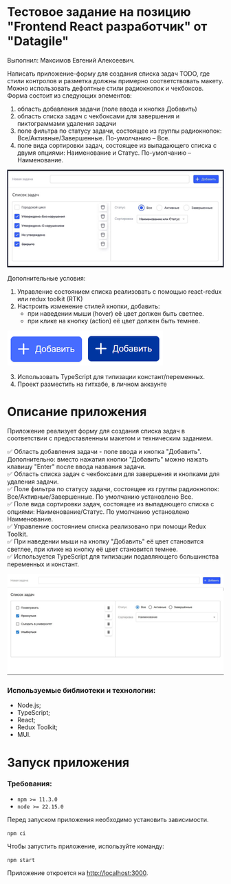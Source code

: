 # Тестовое задание на позицию "Frontend React разработчик" от "Datagile"

Выполнил: Максимов Евгений Алексеевич.

Написать приложение-форму для создания списка задач TODO, где стили контролов и разметка должны примерно соответствовать макету.
Можно использовать дефолтные стили радиокнопок и чекбоксов.
Форма состоит из следующих элементов:

1. область добавления задачи (поле ввода и кнопка Добавить)
2. область списка задач с чекбоксами для завершения и пиктограммами удаления задачи
3. поле фильтра по статусу задачи, состоящее из группы радиокнопок: Все/Активные/Завершенные. По-умолчанию – Все.
4. поле вида сортировки задач, состоящее из выпадающего списка с двумя опциями: Наименование и Статус. По-умолчанию – Наименование.

![Примерный вид приложения](img/readme.png)

Дополнительные условия:
1. Управление состоянием списка реализовать с помощью react-redux или redux toolkit (RTK)
2. Настроить изменение стилей кнопки, добавить:
    - при наведении мыши (hover) её цвет должен быть светлее.
    - при клике на кнопку (action) её цвет должен быть темнее.

![Кнопка hover](img/btn1.png)![Кнопка action](img/btn2.png)

3. Использовать TypeScript для типизации констант/переменных.
4. Проект разместить на гитхабе, в личном аккаунте

# Описание приложения
Приложение реализует форму для создания списка задач в соответствии с предоставленным макетом и техническим заданием.

✅ Область добавления задачи - поле ввода и кнопка "Добавить". Дополнительно: вместо нажатия кнопки "Добавить" можно нажать клавишу "Enter" после ввода названия задачи.<br>
✅ Область списка задач с чекбоксами для завершения и кнопками для удаления задачи.<br>
✅ Поле фильтра по статусу задачи, состоящее из группы радиокнопок: Все/Активные/Завершенные. По умолчанию установлено Все.<br>
✅ Поле вида сортировки задач, состоящее из выпадающего списка с опциями: Наименование/Статус. По умолчанию установлено Наименование.<br>
✅ Управление состоянием списка реализовано при помощи Redux Toolkit.<br>
✅ При наведении мыши на кнопку "Добавить" её цвет становится светлее, при клике на кнопку её цвет становится темнее.<br>
✅ Используется TypeScript для типизации подавляющего большинства переменных и констант.<br>

![Текущий вид приложения](img/result.jpg)

### Используемые библиотеки и технологии:
- Node.js;
- TypeScript;
- React;
- Redux Toolkit;
- MUI.

# Запуск приложения
### Требования:
- `npm >= 11.3.0`
- `node >= 22.15.0`

Перед запуском приложения необходимо установить зависимости.

`npm ci`

Чтобы запустить приложение, используйте команду:

`npm start`

Приложение откроется на [http://localhost:3000](http://localhost:3000).
